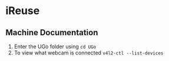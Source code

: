 # iReuse

## Machine Documentation

1. Enter the UGo folder using `cd UGo`
2. To view what webcam is connected `v4l2-ctl --list-devices`
